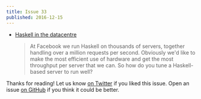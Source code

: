 ```yaml
---
title: Issue 33
published: 2016-12-15
---
```


-   [Haskell in the datacentre](http://simonmar.github.io/posts/2016-12-08-Haskell-in-the-datacentre.html)

    > At Facebook we run Haskell on thousands of servers, together handling over a million requests per second. Obviously we'd like to make the most efficient use of hardware and get the most throughput per server that we can. So how do you tune a Haskell-based server to run well?

Thanks for reading!
Let us know [on Twitter](https://twitter.com/haskellweekly) if you liked this issue.
Open an issue [on GitHub](https://github.com/haskellweekly/haskellweekly.github.io) if you think it could be better.
